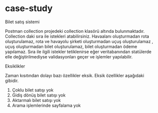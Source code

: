 # case-study
Bilet satış sistemi

Postman collection projedeki collection klasörü altında bulunmaktadır. Collection daki sıra ile istekleri atabilirsiniz. 
Havaalanı oluşturmadan rota oluşturulamaz, rota ve havayolu şirketi oluşturmadan uçuş oluşturulamaz , uçuş oluşturmadan bilet oluşturulamaz, bilet oluşturmadan ödeme yapılamaz. Sıra ile ilgili istekler tetiklenirse  eğer veritabanından statülerde elle değiştirilmediyse validasyonları geçer ve işlemler yapılabilir. 



Eksiklikler 

Zaman kısıtından dolayı bazı özellikler eksik. Eksik özellikler aşağıdaki gibidir.

1) Çoklu bilet satışı yok
2) Gidiş dönüş bilet satışı yok
3) Aktarmalı bilet satışı yok
4) Arama işlemlerinde sayfalama yok
